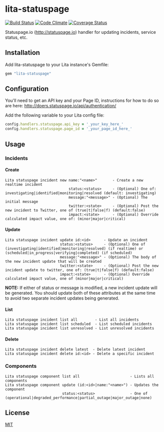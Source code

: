 # lita-statuspage

[![Build Status](https://travis-ci.org/esigler/lita-statuspage.png?branch=master)](https://travis-ci.org/esigler/lita-statuspage)
[![Code Climate](https://codeclimate.com/github/esigler/lita-statuspage.png)](https://codeclimate.com/github/esigler/lita-statuspage)
[![Coverage Status](https://coveralls.io/repos/esigler/lita-statuspage/badge.png?branch=master)](https://coveralls.io/r/esigler/lita-statuspage?branch=master)

Statuspage.io (http://statuspage.io) handler for updating incidents, service status, etc.

## Installation

Add lita-statuspage to your Lita instance's Gemfile:

``` ruby
gem "lita-statuspage"
```

## Configuration

You'll need to get an API key and your Page ID, instructions for how to do so are here:
http://doers.statuspage.io/api/authentication/

Add the following variable to your Lita config file:

``` ruby
config.handlers.statuspage.api_key = '_your_key_here_'
config.handlers.statuspage.page_id = '_your_page_id_here_'
```

## Usage

### Incidents

#### Create

```
Lita statuspage incident new name:"<name>"       - Create a new realtime incident
                             status:<status>     - (Optional) One of: investigating|identified|monitoring|resolved (default: investigating)
                             message:"<message>" - (Optional) The initial message
                             twitter:<state>     - (Optional) Post the new incident to Twitter, one of (true|t|false|f) (default:false)
                             impact:<state>      - (Optional) Override calculated impact value, one of: (minor|major|critical)
```

#### Update

```
Lita statuspage incident update id:<id>      - Update an incident
                         status:<status>     - (Optional) One of (investigating|identified|monitoring|resolved) (if realtime) or (scheduled|in_progress|verifying|completed) (if scheduled)
                         message:"<message>" - (Optional) The body of the new incident update that will be created
                         twitter:<state>     - (Optional) Post the new incident update to twitter, one of: (true|t|false|f) (default:false)
                         impact:<state>      - (Optional) Override calculated impact value, one of (minor|major|critical)
```

**NOTE:** If either of status or message is modified, a new incident update will be generated. You should update both of these attributes at the same time to avoid two separate incident updates being generated.

#### List

```
Lita statuspage incident list all        - List all incidents
Lita statuspage incident list scheduled  - List scheduled incidents
Lita statuspage incident list unresolved - List unresolved incidents
```

#### Delete

```
Lita statuspage incident delete latest  - Delete latest incident
Lita statuspage incident delete id:<id> - Delete a specific incident
```


### Components

```
Lita statuspage component list all                       - Lists all components
Lita statuspage component update (id:<id>|name:"<name>") - Updates the component
                          status:<status>                - One of (operational|degraded_performance|partial_outage|major_outage|none)
```

## License

[MIT](http://opensource.org/licenses/MIT)
